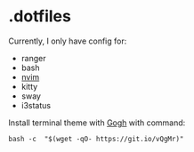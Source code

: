 # .dotfiles

Currently, I only have config for:
- ranger
- bash
- [nvim](https://github.com/timrekelj/neotim)
- kitty
- sway
- i3status

Install terminal theme with [Gogh](https://gogh-co.github.io/Gogh/) with command:
```
bash -c  "$(wget -qO- https://git.io/vQgMr)"
```
